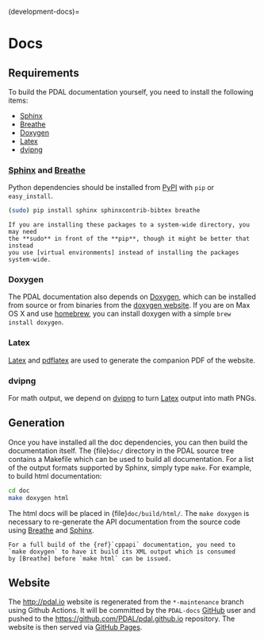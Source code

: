 (development-docs)=

# Docs

## Requirements

To build the PDAL documentation yourself, you need to install the following
items:

- [Sphinx]
- [Breathe]
- [Doxygen]
- [Latex]
- [dvipng]

### [Sphinx] and [Breathe]

Python dependencies should be installed from [PyPI] with `pip` or
`easy_install`.

```bash
(sudo) pip install sphinx sphinxcontrib-bibtex breathe
```

```{note}
If you are installing these packages to a system-wide directory, you may need
the **sudo** in front of the **pip**, though it might be better that instead
you use [virtual environments] instead of installing the packages system-wide.
```

### Doxygen

The PDAL documentation also depends on [Doxygen], which can be installed from
source or from binaries from the [doxygen website](http://www.stack.nl/~dimitri/doxygen/download.html).  If you are on Max OS X
and use [homebrew], you can install doxygen with a simple `brew install
doxygen`.

### Latex

[Latex] and [pdflatex] are used to generate the companion PDF of the website.

### dvipng

For math output, we depend on [dvipng] to turn [Latex] output into math PNGs.

## Generation

Once you have installed all the doc dependencies, you can then build the
documentation itself.  The {file}`doc/` directory in the PDAL source tree
contains a Makefile which can be used to build all documentation.  For a list
of the output formats supported by Sphinx, simply type `make`.  For example,
to build html documentation:

```bash
cd doc
make doxygen html
```

The html docs will be placed in {file}`doc/build/html/`.  The `make doxygen`
is necessary to re-generate the API documentation from the source code using
[Breathe] and [Sphinx].

```{note}
For a full build of the {ref}`cppapi` documentation, you need to
`make doxygen` to have it build its XML output which is consumed
by [Breathe] before `make html` can be issued.
```

## Website

The <http://pdal.io> website is regenerated from the `*-maintenance` branch using
Github Actions. It will be committed by the `PDAL-docs` [GitHub] user and pushed
to the <https://github.com/PDAL/pdal.github.io> repository. The website
is then served via [GitHub Pages].

[breathe]: https://github.com/michaeljones/breathe
[doxygen]: http://www.stack.nl/~dimitri/doxygen/
[dvipng]: https://en.wikipedia.org/wiki/Dvipng
[github]: http://github.com/PDAL/PDAL
[github pages]: https://pages.github.com/
[homebrew]: http://mxcl.github.io/homebrew/
[latex]: https://en.wikipedia.org/wiki/LaTeX
[pdflatex]: https://www.tug.org/applications/pdftex/
[pypi]: https://pypi.python.org/pypi
[sphinx]: http://sphinx-doc.org/
[virtual environments]: https://pypi.python.org/pypi/virtualenv
